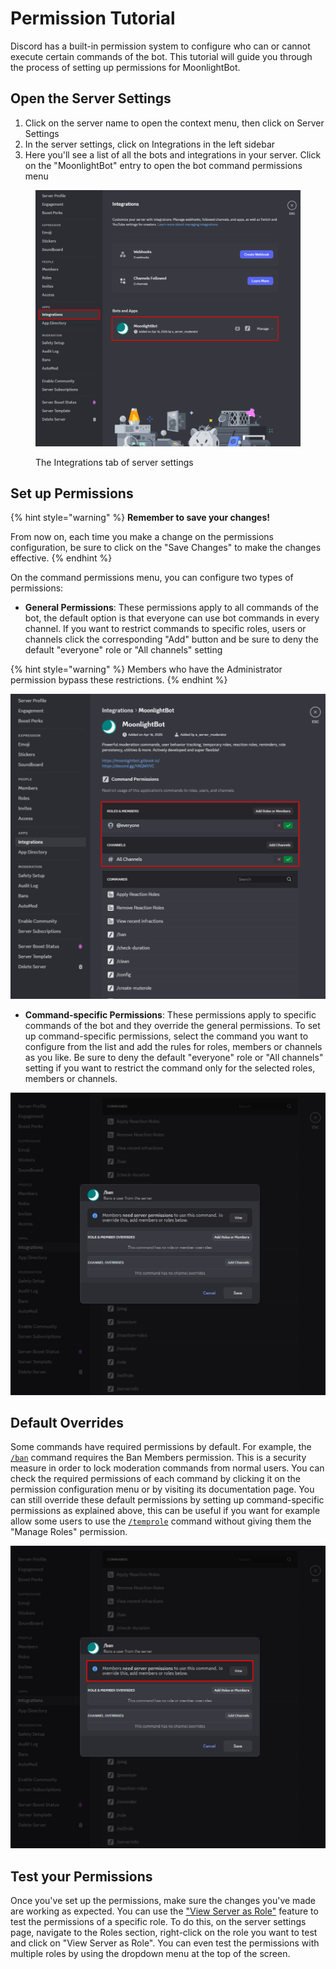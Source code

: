 # Permission Tutorial

Discord has a built-in permission system to configure who can or cannot execute certain commands of the bot. This tutorial will guide you through the process of setting up permissions for MoonlightBot.

## Open the Server Settings

1. Click on the server name to open the context menu, then click on Server Settings
2. In the server settings, click on Integrations in the left sidebar
3. Here you'll see a list of all the bots and integrations in your server. Click on the "MoonlightBot" entry to open the bot command permissions menu

<figure><img src="/.gitbook/assets/PermissionTutorialStep1.png" alt=""><figcaption><p>The Integrations tab of server settings</p></figcaption></figure>

## Set up Permissions

{% hint style="warning" %}
**Remember to save your changes!**

From now on, each time you make a change on the permissions configuration, be sure to click on the "Save Changes" to make the changes effective.
{% endhint %}

On the command permissions menu, you can configure two types of permissions:

* **General Permissions**: These permissions apply to all commands of the bot, the default option is that everyone can use bot commands in every channel. If you want to restrict commands to specific roles, users or channels click the corresponding "Add" button and be sure to deny the default "everyone" role or "All channels" setting

{% hint style="warning" %}
Members who have the Administrator permission bypass these restrictions.
{% endhint %}

![Command permissions page](/.gitbook/assets/PermissionTutorialStep2.png)

* **Command-specific Permissions**: These permissions apply to specific commands of the bot and they override the general permissions. To set up command-specific permissions, select the command you want to configure from the list and add the rules for roles, members or channels as you like. Be sure to deny the default "everyone" role or "All channels" setting if you want to restrict the command only for the selected roles, members or channels.

![You can configure who can use a command by simply clicking on it](/.gitbook/assets/PermissionTutorialStep3.png)

## Default Overrides

Some commands have required permissions by default. For example, the [`/ban`](/moderation-commands/ban.md) command requires the Ban Members permission. This is a security measure in order to lock moderation commands from normal users. You can check the required permissions of each command by clicking it on the permission configuration menu or by visiting its documentation page. You can still override these default permissions by setting up command-specific permissions as explained above, this can be useful if you want for example allow some users to use the [`/temprole`](/role-management-commands/temprole.md) command without giving them the "Manage Roles" permission.

![Permission configuration menu of a command](/.gitbook/assets/PermissionTutorialStep4.png)

## Test your Permissions

Once you've set up the permissions, make sure the changes you've made are working as expected. You can use the ["View Server as Role"](https://support.discord.com/hc/en-us/articles/360055709773-View-as-Role-FAQ) feature to test the permissions of a specific role. To do this, on the server settings page, navigate to the Roles section, right-click on the role you want to test and click on "View Server as Role". You can even test the permissions with multiple roles by using the dropdown menu at the top of the screen.
